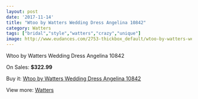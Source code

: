 ```yaml
---
layout: post
date: '2017-11-14'
title: "Wtoo by Watters Wedding Dress Angelina 10842"
category: Watters
tags: ["bridal","style","watters","crazy","unique"]
image: http://www.eudances.com/2753-thickbox_default/wtoo-by-watters-wedding-dress-angelina-10842.jpg
---
```

Wtoo by Watters Wedding Dress Angelina 10842

On Sales: **$322.99**
<a href="https://www.eudances.com/en/watters/933-wtoo-by-watters-wedding-dress-angelina-10842.html"><amp-img layout="responsive" width="600" height="600" src="//www.eudances.com/2753-thickbox_default/wtoo-by-watters-wedding-dress-angelina-10842.jpg" alt="Wtoo by Watters Wedding Dress Angelina 10842 0" /></a>
<a href="https://www.eudances.com/en/watters/933-wtoo-by-watters-wedding-dress-angelina-10842.html"><amp-img layout="responsive" width="600" height="600" src="//www.eudances.com/2754-thickbox_default/wtoo-by-watters-wedding-dress-angelina-10842.jpg" alt="Wtoo by Watters Wedding Dress Angelina 10842 1" /></a>

Buy it: [Wtoo by Watters Wedding Dress Angelina 10842](https://www.eudances.com/en/watters/933-wtoo-by-watters-wedding-dress-angelina-10842.html "Wtoo by Watters Wedding Dress Angelina 10842")

View more: [Watters](https://www.eudances.com/en/12-watters "Watters")